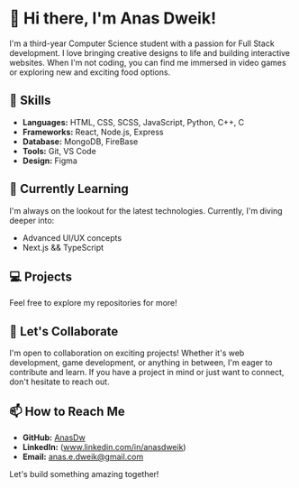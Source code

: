 # 👋 Hi there, I'm Anas Dweik! 

I'm a third-year Computer Science student with a passion for Full Stack development. I love bringing creative designs to life and building interactive websites. When I'm not coding, you can find me immersed in video games or exploring new and exciting food options.

## 🔧 Skills

- **Languages:** HTML, CSS, SCSS, JavaScript, Python, C++, C
- **Frameworks:** React, Node.js, Express
- **Database:** MongoDB, FireBase
- **Tools:** Git, VS Code
- **Design:** Figma

## 🌱 Currently Learning

I'm always on the lookout for the latest technologies. Currently, I'm diving deeper into:

- Advanced UI/UX concepts
- Next.js && TypeScript


## 💻 Projects

Feel free to explore my repositories for more!


## 🤝 Let's Collaborate

I'm open to collaboration on exciting projects! Whether it's web development, game development, or anything in between, I'm eager to contribute and learn. If you have a project in mind or just want to connect, don't hesitate to reach out.

## 📫 How to Reach Me

- **GitHub:** [AnasDw](https://github.com/AnasDw)
- **LinkedIn:** (www.linkedin.com/in/anasdweik)
- **Email:** anas.e.dweik@gmail.com

Let's build something amazing together!
